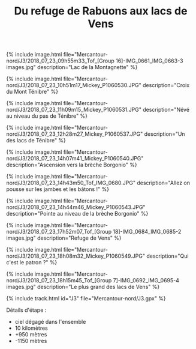 ﻿---
title: "Du refuge de Rabuons aux lacs de Vens"
permalink: /Mercantour-nord/J3/
sidebar:
  nav: "mercantour_nord"
enable_tracks: true
---



{% include image.html file="Mercantour-nord/J3/2018_07_23_09h55m33_Tof_[Group 16]-IMG_0661_IMG_0663-3 images.jpg" description="Lac de la Montagnette" %}

{% include image.html file="Mercantour-nord/J3/2018_07_23_10h51m17_Mickey_P1060530.JPG" description="Croix du Mont Ténibre" %}

{% include image.html file="Mercantour-nord/J3/2018_07_23_11h09m15_Mickey_P1060531.JPG" description="Névé au niveau du pas de Ténibre" %}

{% include image.html file="Mercantour-nord/J3/2018_07_23_12h28m27_Mickey_P1060537.JPG" description="Un des lacs de Ténibre" %}

{% include image.html file="Mercantour-nord/J3/2018_07_23_14h07m41_Mickey_P1060540.JPG" description="Ascension vers la brèche Borgonio" %}

{% include image.html file="Mercantour-nord/J3/2018_07_23_14h43m50_Tof_IMG_0680.JPG" description="Allez on pousse sur les jambes et les bâtons !" %}

{% include image.html file="Mercantour-nord/J3/2018_07_23_14h44m46_Mickey_P1060543.JPG" description="Pointe au niveau de la brèche Borgonio" %}

{% include image.html file="Mercantour-nord/J3/2018_07_23_17h52m07_Tof_[Group 18]-IMG_0684_IMG_0685-2 images.jpg" description="Refuge de Vens" %}

{% include image.html file="Mercantour-nord/J3/2018_07_23_18h08m32_Mickey_P1060549.JPG" description="Qui c'est le patron ?" %}

{% include image.html file="Mercantour-nord/J3/2018_07_23_18h15m45_Tof_[Group 7]-IMG_0692_IMG_0695-4 images.jpg" description="Le plus grand des lacs de Vens" %}

{% include track.html id="J3" file="Mercantour-nord/J3.gpx" %}

Détails d'étape :
* ciel dégagé dans l'ensemble
* 10 kilomètres
* +950 mètres
* -1150 mètres
